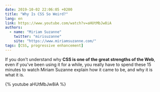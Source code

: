 ```yaml
---
date: 2019-10-02 22:06:05 +0200
title: "Why Is CSS So Weird?"
lang: en
link: https://www.youtube.com/watch?v=aHUtMbJw8iA
authors:
  - name: "Miriam Suzanne"
    twitter: "mirisuzanne"
    site: "https://www.miriamsuzanne.com/"
tags: [CSS, progressive enhancement]
---
```


If you don't understand why **CSS is one of the great strengths of the Web**, even if you've been using it for a while, you really have to spend these 15 minutes to watch Miriam Suzanne explain how it came to be, and why it is what it is.

{% youtube aHUtMbJw8iA %}
